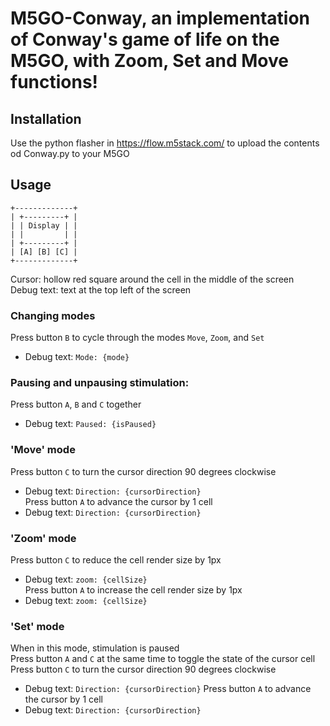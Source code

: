 # M5GO-Conway, an implementation of Conway's game of life on the M5GO, with Zoom, Set and Move functions!
## Installation
Use the python flasher in https://flow.m5stack.com/ to upload the contents od Conway.py to your M5GO

## Usage
```
+-------------+
| +---------+ |
| | Display | |
| |         | |
| +---------+ |
| [A] [B] [C] |
+-------------+
```
Cursor: hollow red square around the cell in the middle of the screen  
Debug text: text at the top left of the screen 

### Changing modes
Press button `B` to cycle through the modes `Move`, `Zoom`, and `Set`  
- Debug text: `Mode: {mode}`  

### Pausing and unpausing stimulation:  
Press button `A`, `B` and `C` together   
- Debug text: `Paused: {isPaused}`  

### 'Move' mode
Press button `C` to turn the cursor direction 90 degrees clockwise   
- Debug text: `Direction: {cursorDirection}`   
Press button `A` to advance the cursor by 1 cell  
- Debug text: `Direction: {cursorDirection}`  

### 'Zoom' mode
Press button `C` to reduce the cell render size by 1px
- Debug text: `zoom: {cellSize}`  
Press button `A` to increase the cell render size by 1px   
- Debug text: `zoom: {cellSize}`  

### 'Set' mode
When in this mode, stimulation is paused  
Press button `A` and `C` at the same time to toggle the state of the cursor cell  
Press button `C` to turn the cursor direction 90 degrees clockwise  
- Debug text: `Direction: {cursorDirection}`
Press button `A` to advance the cursor by 1 cell
- Debug text: `Direction: {cursorDirection}`
